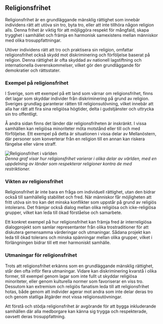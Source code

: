 ## Religionsfrihet

Religionsfrihet är en grundläggande mänsklig rättighet som innebär individens rätt att utöva sin tro, byta tro, eller att inte tillhöra någon religion alls. Denna frihet är viktig för att möjliggöra respekt för mångfald, skapa trygghet i samhället och främja en harmonisk samexistens mellan människor med olika trosuppfattningar. 

Utöver individens rätt att tro och praktisera sin religion, omfattar religionsfrihet också skydd mot diskriminering och förföljelse baserat på religion. Denna rättighet är ofta skyddad av nationell lagstiftning och internationella överenskommelser, vilket gör den grundläggande för demokratier och rättsstater.

### Exempel på religionsfrihet

I Sverige, som ett exempel på ett land som värnar om religionsfrihet, finns det lagar som skyddar individer från diskriminering på grund av religion. Sveriges grundlag garanterar rätten till religionsutövning, vilket innebär att alla har rätt att fira sina religiösa högtider, delta i gudstjänster och uttrycka sin tro offentligt. 

Å andra sidan finns det länder där religionsfriheten är inskränkt. I vissa samhällen kan religiösa minoriteter möta motstånd eller till och med förföljelse. Ett exempel på detta är situationen i vissa delar av Mellanöstern, där personer som konverterar från en religion till en annan kan riskera fängelse eller värre straff.

![Religionsfrihet i världen](https://example.com/religionsfrihet_varlden_graf)  
*Denna graf visar hur religionsfrihet varierar i olika delar av världen, med en uppdelning av länder som respekterar religioner kontra de med restriktioner.*

### Vikten av religionsfrihet

Religionsfrihet är inte bara en fråga om individuell rättighet, utan den bidrar också till samhällelig stabilitet och fred. När människor får möjligheten att fritt utöva sin tro kan det minska konflikter som uppstår på grund av religiös intolerans. Det främjar också dialog mellan olika religiösa och icke-religiösa grupper, vilket kan leda till ökad förståelse och samarbete.

Ett konkret exempel på hur religionsfrihet kan främja fred är interreligiösa dialogprojekt som samlar representanter från olika trostraditioner för att diskutera gemensamma värderingar och utmaningar. Sådana projekt kan leda till ökad tolerans och minska spänningar mellan olika grupper, vilket i förlängningen bidrar till ett mer harmoniskt samhälle.

### Utmaningar för religionsfrihet

Trots att religionsfrihet erkänns som en grundläggande mänsklig rättighet, står den ofta inför flera utmaningar. Vidare kan diskriminering kvarstå i olika former, till exempel genom lagar som inte fullt ut skyddar religiösa minoriteter, eller genom kulturella normer som favoriserar en viss tro. Dessutom kan extremism och religiös fanatism leda till att religionsfrihet hotas, både genom att individer agerar mot andra som inte delar deras tro och genom statliga åtgärder mot vissa religionsutövningar.

Att förstå och stödja religionsfrihet är avgörande för att bygga inkluderande samhällen där alla medborgare kan känna sig trygga och respekterade, oavsett deras trosuppfattning.